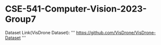 # CSE-541-Computer-Vision-2023-Group7


Dataset Link(VisDrone Dataset):
'''
https://github.com/VisDrone/VisDrone-Dataset
'''
